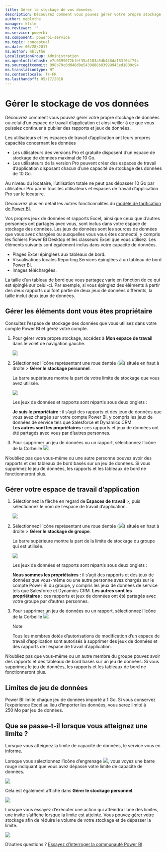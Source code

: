 ```yaml
---
title: Gérer le stockage de vos données
description: Découvrez comment vous pouvez gérer votre propre stockage de données ou celui d’un espace de travail d’application et ainsi veiller à ce que vous puissiez continuer à publier des rapports et jeux de données.
author: mgblythe
manager: kfile
ms.reviewer: ''
ms.service: powerbi
ms.component: powerbi-service
ms.topic: conceptual
ms.date: 06/28/2017
ms.author: mblythe
LocalizationGroup: Administration
ms.openlocfilehash: e7c0399072bfef35a1103a5db448da183f64f74c
ms.sourcegitcommit: 998b79c0dd46d0e5439888b83999945ed1809c94
ms.translationtype: HT
ms.contentlocale: fr-FR
ms.lasthandoff: 05/17/2018
---
```

# <a name="manage-your-data-storage"></a>Gérer le stockage de vos données
Découvrez comment vous pouvez gérer votre propre stockage de données ou celui d’un espace de travail d’application et ainsi veiller à ce que vous puissiez continuer à publier des rapports et jeux de données.

Les utilisateurs et les espaces de travail d’application ont leurs propres capacités concernant les données

* Les utilisateurs des versions Pro et gratuite disposent d’un espace de stockage de données maximal de 10 Go.
* Les utilisateurs de la version Pro peuvent créer des espaces de travail d’application disposant chacun d’une capacité de stockage des données de 10 Go.

Au niveau du locataire, l’utilisation totale ne peut pas dépasser 10 Go par utilisateur Pro parmi tous les utilisateurs et espaces de travail d’application Pro sur le locataire.

Découvrez plus en détail les autres fonctionnalités du [modèle de tarification de Power BI](https://powerbi.microsoft.com/pricing).

Vos propres jeux de données et rapports Excel, ainsi que ceux que d’autres personnes ont partagés avec vous, sont inclus dans votre espace de stockage des données. Les jeux de données sont les sources de données que vous avez chargées ou auxquelles vous vous êtes connecté, y compris les fichiers Power BI Desktop et les classeurs Excel que vous utilisez. Les éléments suivants sont également inclus dans votre capacité de données.

* Plages Excel épinglées aux tableaux de bord.
* Visualisations locales Reporting Services épinglées à un tableau de bord Power BI.
* Images téléchargées.

La taille d’un tableau de bord que vous partagez varie en fonction de ce qui est épinglé sur celui-ci. Par exemple, si vous épinglez des éléments à partir des deux rapports qui font partie de deux jeux de données différents, la taille inclut deux jeux de données.

<a name="manage"/>

## <a name="manage-items-owned-by-you"></a>Gérer les éléments dont vous êtes propriétaire
Consultez l’espace de stockage des données que vous utilisez dans votre compte Power BI et gérez votre compte.

1. Pour gérer votre propre stockage, accédez à **Mon espace de travail** dans le volet de navigation gauche.
   
    ![](media/service-admin-manage-your-data-storage-in-power-bi/pbi_myworkspace.png)
2. Sélectionnez l’icône représentant une roue dentée (![](media/service-admin-manage-your-data-storage-in-power-bi/pbi_gearicon.png)) située en haut à droite \> **Gérer le stockage personnel**.
   
    La barre supérieure montre la part de votre limite de stockage que vous avez utilisée.
   
    ![](media/service-admin-manage-your-data-storage-in-power-bi/pbi_persnlstorage.png)
   
    Les jeux de données et rapports sont répartis sous deux onglets :
   
    **Je suis le propriétaire :** il s’agit des rapports et des jeux de données que vous avez chargés sur votre compte Power BI, y compris les jeux de données de service tels que Salesforce et Dynamics CRM.  
    **Les autres sont les propriétaires :** ces rapports et jeux de données ont été partagés avec vous par d’autres personnes.
3. Pour supprimer un jeu de données ou un rapport, sélectionnez l’icône de la Corbeille ![](media/service-admin-manage-your-data-storage-in-power-bi/pbi_deleteicon.png).

N’oubliez pas que vous-même ou une autre personne pouvez avoir des rapports et des tableaux de bord basés sur un jeu de données. Si vous supprimez le jeu de données, les rapports et les tableaux de bord ne fonctionneront plus.

## <a name="manage-your-app-workspace"></a>Gérer votre espace de travail d’application
1. Sélectionnez la flèche en regard de **Espaces de travail** \>, puis sélectionnez le nom de l’espace de travail d’application.
   
    ![](media/service-admin-manage-your-data-storage-in-power-bi/pbi_groupworkspaces.png)
2. Sélectionnez l’icône représentant une roue dentée (![](media/service-admin-manage-your-data-storage-in-power-bi/pbi_gearicon.png)) située en haut à droite \> **Gérer le stockage de groupe**.
   
    La barre supérieure montre la part de la limite de stockage du groupe qui est utilisée.
   
    ![](media/service-admin-manage-your-data-storage-in-power-bi/pbi_groupstorage.png)
   
    Les jeux de données et rapports sont répartis sous deux onglets :
   
    **Nous sommes les propriétaires :** il s’agit des rapports et des jeux de données que vous-même ou une autre personne avez chargés sur le compte Power BI du groupe, y compris les jeux de données de service tels que Salesforce et Dynamics CRM.
    **Les autres sont les propriétaires :** ces rapports et jeux de données ont été partagés avec votre groupe par d’autres personnes.
3. Pour supprimer un jeu de données ou un rapport, sélectionnez l’icône de la Corbeille ![](media/service-admin-manage-your-data-storage-in-power-bi/pbi_deleteicon.png).
   
   > [!NOTE]
   > Tous les membres dotés d’autorisations de modification d’un espace de travail d’application sont autorisés à supprimer des jeux de données et des rapports de l’espace de travail d’application.
   > 
   > 

N’oubliez pas que vous-même ou un autre membre du groupe pouvez avoir des rapports et des tableaux de bord basés sur un jeu de données. Si vous supprimez le jeu de données, les rapports et les tableaux de bord ne fonctionneront plus.

## <a name="dataset-limits"></a>Limites de jeu de données
Power BI limite chaque jeu de données importé à 1 Go. Si vous conservez l’expérience Excel au lieu d’importer les données, vous serez limité à 250 Mo par jeu de données.

## <a name="what-happens-when-you-hit-a-limit"></a>Que se passe-t-il lorsque vous atteignez une limite ?
Lorsque vous atteignez la limite de capacité de données, le service vous en informe. 

Lorsque vous sélectionnez l’icône d’engrenage ![](media/service-admin-manage-your-data-storage-in-power-bi/pbi_gearicon.png), vous voyez une barre rouge indiquant que vous avez dépassé votre limite de capacité de données.

![](media/service-admin-manage-your-data-storage-in-power-bi/manage-storage-limit.png)

Cela est également affiché dans **Gérer le stockage personnel**.

 ![](media/service-admin-manage-your-data-storage-in-power-bi/manage-storage-limit2.png)

 Lorsque vous essayez d’exécuter une action qui atteindra l’une des limites, une invite s’affiche lorsque la limite est atteinte. Vous pouvez [gérer](#manage) votre stockage afin de réduire le volume de votre stockage et de dépasser la limite.

 ![](media/service-admin-manage-your-data-storage-in-power-bi/powerbi-pro-over-limit.png)

 D’autres questions ? [Essayez d’interroger la communauté Power BI](http://community.powerbi.com/)

